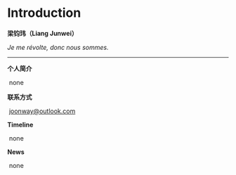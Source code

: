 # Introduction



**梁钧玮（Liang Junwei）**

*Je me révolte, donc nous sommes.*

------

**个人简介**	

​	none

**联系方式**	

​	joonway@outlook.com

**Timeline**	

​	none

**News**

​	none